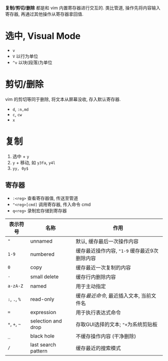 **复制/剪切/删除** 都是和 vim 内置寄存器进行交互的. 类比管道, 操作先将内容输入寄存器, 再通过其他操作从寄存器拿回值.

# 选中, Visual Mode

- `v`
- `V` 以行为单位
- `^v` 以块(段落)为单位

# 剪切/删除

vim 的剪切等同于删除, 将文本从屏幕没收, 存入默认寄存器. 

- `d`, `:n,md`
- `c`, `cw`
- `x`

# 复制

1. 选中 + `y`
2. `y` + 移动, 如 `y3fa`, `y4l`
4. `yy, 0y$`

## 寄存器

- `:<reg>` 查看寄存器值, 传送至管道
- `"<reg>[cmd]` 调用寄存器, 传入命令 cmd
- `q<reg>` 录制宏存储到寄存器

| 表示符号 | 名称 | 作用 |
| -------- | ---- | ---- |
|`"` |unnamed | 默认, 缓存最后一次操作内容|
|`1-9`| numbered | 缓存最近操作内容, `"1-9` 缓存最近9次删除内容 |
|`0`|copy| 缓存最近一次复制的内容|
|`-` |small delete| 缓存行内删除内容 |
|`a-zA-Z`| named| 用于主动指定 |
|`:`, `.`, `%`| read-only |缓存*最近命令*, 最近插入文本, 当前文件名 |
|`=` |expression| 用于执行表达式命令 |
|`*`, `+`, `~`| selection and drop |存取GUI选择的文本; `"+`为系统剪贴板 |
|`_`| black hole| 不缓存操作内容 (干净删除) |
|`/` |last search pattern| 缓存最近的搜索模式|


